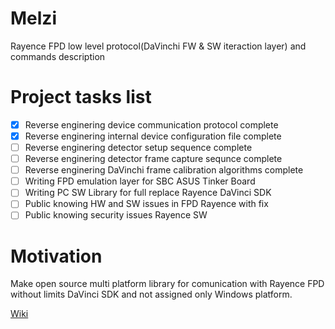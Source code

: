 # Melzi
Rayence FPD low level protocol(DaVinchi FW & SW iteraction layer) and commands description

# Project tasks list
- [x] Reverse enginering device communication protocol complete
- [x] Reverse enginering internal  device configuration file complete
- [ ] Reverse enginering detector setup sequence complete
- [ ] Reverse enginering detector frame capture sequnce complete
- [ ] Reverse enginering DaVinchi frame calibration  algorithms complete
- [ ] Writing FPD emulation layer for SBC ASUS Tinker Board 
- [ ] Writing PC SW Library for full replace  Rayence DaVinci SDK  
- [ ] Public knowing HW and SW issues in FPD Rayence  with fix
- [ ] Public knowing security issues Rayence SW

# Motivation
Make open source multi platform library for comunication with Rayence FPD without limits DaVinci SDK and not assigned only Windows platform.

[Wiki](https://github.com/M0nteCarl0/Meizu/wiki)
